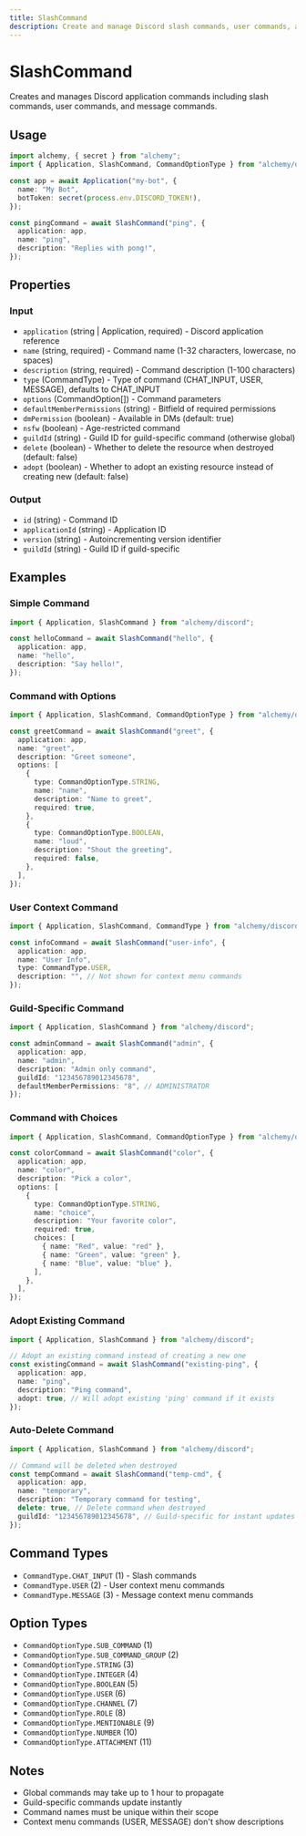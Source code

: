 ```yaml
---
title: SlashCommand
description: Create and manage Discord slash commands, user commands, and message commands.
---
```


# SlashCommand

Creates and manages Discord application commands including slash commands, user commands, and message commands.

## Usage

```ts
import alchemy, { secret } from "alchemy";
import { Application, SlashCommand, CommandOptionType } from "alchemy/discord";

const app = await Application("my-bot", {
  name: "My Bot",
  botToken: secret(process.env.DISCORD_TOKEN!),
});

const pingCommand = await SlashCommand("ping", {
  application: app,
  name: "ping",
  description: "Replies with pong!",
});
```

## Properties

### Input

- `application` (string | Application, required) - Discord application reference
- `name` (string, required) - Command name (1-32 characters, lowercase, no spaces)
- `description` (string, required) - Command description (1-100 characters)
- `type` (CommandType) - Type of command (CHAT_INPUT, USER, MESSAGE), defaults to CHAT_INPUT
- `options` (CommandOption[]) - Command parameters
- `defaultMemberPermissions` (string) - Bitfield of required permissions
- `dmPermission` (boolean) - Available in DMs (default: true)
- `nsfw` (boolean) - Age-restricted command
- `guildId` (string) - Guild ID for guild-specific command (otherwise global)
- `delete` (boolean) - Whether to delete the resource when destroyed (default: false)
- `adopt` (boolean) - Whether to adopt an existing resource instead of creating new (default: false)

### Output

- `id` (string) - Command ID
- `applicationId` (string) - Application ID
- `version` (string) - Autoincrementing version identifier
- `guildId` (string) - Guild ID if guild-specific

## Examples

### Simple Command

```ts
import { Application, SlashCommand } from "alchemy/discord";

const helloCommand = await SlashCommand("hello", {
  application: app,
  name: "hello",
  description: "Say hello!",
});
```

### Command with Options

```ts
import { Application, SlashCommand, CommandOptionType } from "alchemy/discord";

const greetCommand = await SlashCommand("greet", {
  application: app,
  name: "greet",
  description: "Greet someone",
  options: [
    {
      type: CommandOptionType.STRING,
      name: "name",
      description: "Name to greet",
      required: true,
    },
    {
      type: CommandOptionType.BOOLEAN,
      name: "loud",
      description: "Shout the greeting",
      required: false,
    },
  ],
});
```

### User Context Command

```ts
import { Application, SlashCommand, CommandType } from "alchemy/discord";

const infoCommand = await SlashCommand("user-info", {
  application: app,
  name: "User Info",
  type: CommandType.USER,
  description: "", // Not shown for context menu commands
});
```

### Guild-Specific Command

```ts
import { Application, SlashCommand } from "alchemy/discord";

const adminCommand = await SlashCommand("admin", {
  application: app,
  name: "admin",
  description: "Admin only command",
  guildId: "123456789012345678",
  defaultMemberPermissions: "8", // ADMINISTRATOR
});
```

### Command with Choices

```ts
import { Application, SlashCommand, CommandOptionType } from "alchemy/discord";

const colorCommand = await SlashCommand("color", {
  application: app,
  name: "color",
  description: "Pick a color",
  options: [
    {
      type: CommandOptionType.STRING,
      name: "choice",
      description: "Your favorite color",
      required: true,
      choices: [
        { name: "Red", value: "red" },
        { name: "Green", value: "green" },
        { name: "Blue", value: "blue" },
      ],
    },
  ],
});
```

### Adopt Existing Command

```ts
import { Application, SlashCommand } from "alchemy/discord";

// Adopt an existing command instead of creating a new one
const existingCommand = await SlashCommand("existing-ping", {
  application: app,
  name: "ping",
  description: "Ping command",
  adopt: true, // Will adopt existing 'ping' command if it exists
});
```

### Auto-Delete Command

```ts
import { Application, SlashCommand } from "alchemy/discord";

// Command will be deleted when destroyed
const tempCommand = await SlashCommand("temp-cmd", {
  application: app,
  name: "temporary",
  description: "Temporary command for testing",
  delete: true, // Delete command when destroyed
  guildId: "123456789012345678", // Guild-specific for instant updates
});
```

## Command Types

- `CommandType.CHAT_INPUT` (1) - Slash commands
- `CommandType.USER` (2) - User context menu commands
- `CommandType.MESSAGE` (3) - Message context menu commands

## Option Types

- `CommandOptionType.SUB_COMMAND` (1)
- `CommandOptionType.SUB_COMMAND_GROUP` (2)
- `CommandOptionType.STRING` (3)
- `CommandOptionType.INTEGER` (4)
- `CommandOptionType.BOOLEAN` (5)
- `CommandOptionType.USER` (6)
- `CommandOptionType.CHANNEL` (7)
- `CommandOptionType.ROLE` (8)
- `CommandOptionType.MENTIONABLE` (9)
- `CommandOptionType.NUMBER` (10)
- `CommandOptionType.ATTACHMENT` (11)

## Notes

- Global commands may take up to 1 hour to propagate
- Guild-specific commands update instantly
- Command names must be unique within their scope
- Context menu commands (USER, MESSAGE) don't show descriptions